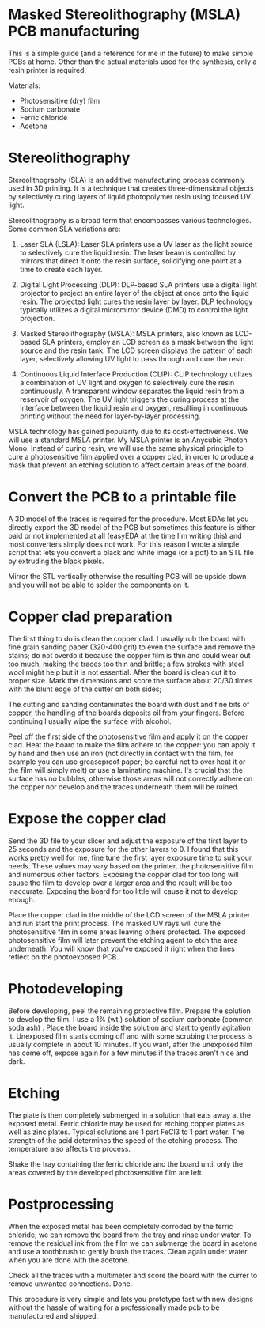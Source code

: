 # Masked Stereolithography (MSLA) PCB manufacturing

This is a simple guide (and a reference for me in the future) to make simple PCBs at home. Other than the actual materials used for the synthesis, only a resin printer is required.

Materials:
- Photosensitive (dry) film
- Sodium carbonate
- Ferric chloride
- Acetone

# Stereolithography

Stereolithography (SLA) is an additive manufacturing process commonly used in 3D printing. It is a technique that creates three-dimensional objects by selectively curing layers of liquid photopolymer resin using focused UV light.

Stereolithography is a broad term that encompasses various technologies. Some common SLA variations are:

1. Laser SLA (LSLA): Laser SLA printers use a UV laser as the light source to selectively cure the liquid resin. The laser beam is controlled by mirrors that direct it onto the resin surface, solidifying one point at a time to create each layer.

2. Digital Light Processing (DLP): DLP-based SLA printers use a digital light projector to project an entire layer of the object at once onto the liquid resin. The projected light cures the resin layer by layer. DLP technology typically utilizes a digital micromirror device (DMD) to control the light projection.

3. Masked Stereolithography (MSLA): MSLA printers, also known as LCD-based SLA printers, employ an LCD screen as a mask between the light source and the resin tank. The LCD screen displays the pattern of each layer, selectively allowing UV light to pass through and cure the resin.

4. Continuous Liquid Interface Production (CLIP): CLIP technology utilizes a combination of UV light and oxygen to selectively cure the resin continuously. A transparent window separates the liquid resin from a reservoir of oxygen. The UV light triggers the curing process at the interface between the liquid resin and oxygen, resulting in continuous printing without the need for layer-by-layer processing.

MSLA technology has gained popularity due to its cost-effectiveness. We will use a standard MSLA printer. My MSLA printer is an Anycubic Photon Mono.
Instead of curing resin, we will use the same physical principle to cure a photosensitive film applied over a copper clad, in order to produce a mask that prevent an etching solution to affect certain areas of the board.

# Convert the PCB to a printable file

A 3D model of the traces is required for the procedure. Most EDAs let you directly export the 3D model of the PCB but sometimes this feature is either paid or not implemented at all (easyEDA at the time I'm writing this) and most converters simply does not work. For this reason I wrote a simple script that lets you convert a black and white image (or a pdf) to an STL file by extruding the black pixels.

Mirror the STL vertically otherwise the resulting PCB will be upside down and you will not be able to solder the components on it. 

# Copper clad preparation

The first thing to do is clean the copper clad. I usually rub the board with fine grain sanding paper (320-400 grit) to even the surface and remove the stains; do not overdo it because the copper film is thin and could wear out too much, making the traces too thin and brittle; a few strokes with steel wool might help but it is not essential. After the board is clean cut it to proper size. Mark the dimensions and score the surface about 20/30 times with the blunt edge of the cutter on both sides; 

The cutting and sanding contaminates the board with dust and fine bits of copper, the handling of the boards deposits oil from your fingers. Before continuing I usually wipe the surface with alcohol.

Peel off the first side of the photosensitive film and apply it on the copper clad. Heat the board to make the film adhere to the copper: you can apply it by hand and then use an iron (not directly in contact with the film, for example you can use greaseproof paper; be careful not to over heat it or the film will simply melt) or use a laminating machine. I's crucial that the surface has no bubbles, otherwise those areas will not correctly adhere on the copper nor develop and the traces underneath them will be ruined.

<TODO>
<Add picture>

# Expose the copper clad

Send the 3D file to your slicer and adjust the exposure of the first layer to 25 seconds and the exposure for the other layers to 0. I found that this works pretty well for me, fine tune the first layer exposure time to suit your needs. These values may vary based on the printer, the photosensitive film and numerous other factors.
Exposing the copper clad for too long will cause the film to develop over a larger area and the result will be too inaccurate.
Exposing the board for too little will cause it not to develop enough.

Place the copper clad in the middle of the LCD screen of the MSLA printer and run start the print process. The masked UV rays will cure the photosensitive film in some areas leaving others protected. The exposed photosensitive film will later prevent the etching agent to etch the area underneath. You will know that you've exposed it right when the lines reflect on the photoexposed PCB.

<TODO>
<Add picture>

# Photodeveloping

Before developing, peel the remaining protective film. 
Prepare the solution to develop the film. I use a 1% (wt.) solution of sodium carbonate (common soda ash) <TODO check>. 
Place the board inside the solution and start to gently agitation it. Unexposed film starts coming off and with some scrubing the process is usually complete in about 10 minutes. If you want, after the unexposed film has come off, expose again for a few minutes if the traces aren't nice and dark.

<TODO>
<Add picture>

# Etching

The plate is then completely submerged in a solution that eats away at the exposed metal. Ferric chloride may be used for etching copper plates as well as zinc plates. Typical solutions are 1 part FeCl3 to 1 part water. The strength of the acid determines the speed of the etching process. The temperature also affects the process.

Shake the tray containing the ferric chloride and the board until only the areas covered by the developed photosensitive film are left.

<TODO>
<Add picture>

# Postprocessing

When the exposed metal has been completely corroded by the ferric chloride, we can remove the board from the tray and rinse under water. To remove the residual ink from the film we can submerge the board in acetone and use a toothbrush to gently brush the traces. Clean again under water when you are done with the acetone.

Check all the traces with a multimeter and score the board with the currer to remove unwanted connections. Done.

This procedure is very simple and lets you prototype fast with new designs without the hassle of waiting for a professionally made pcb to be manufactured and shipped.

<TODO>
<Add picture>
